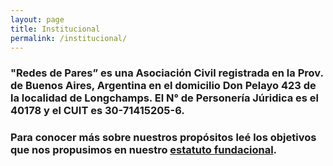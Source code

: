 ```yaml
---
layout: page
title: Institucional
permalink: /institucional/
---
```



### "Redes de Pares” es una Asociación Civil registrada en la Prov. de Buenos Aires, Argentina en el domicilio Don Pelayo 423 de la localidad de Longchamps. El N° de Personería Júridica es el 40178 y el CUIT es 30-71415205-6.

### Para conocer más sobre nuestros propósitos leé los objetivos que nos propusimos en nuestro [estatuto fundacional](/estatuto/).
